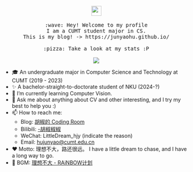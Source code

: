 <p align="center">
  <img src="https://user-images.githubusercontent.com/5679180/79618120-0daffb80-80be-11ea-819e-d2b0fa904d07.gif" width="27px">
  <br><br>
  <samp>
    :wave: Hey! Welcome to my profile
    <br>I am a CUMT student major in CS.
    <br>This is my blog! -> https://junyaohu.github.io/
    <br><br>:pizza: Take a look at my stats :P<br><br>
    <img align="center" src="https://github-readme-stats.vercel.app/api?username=junyaohu&&show_icons=true&&theme=tokyonight" />
  </samp>
<br>
</p>

- 🎓 An undergraduate major in Computer Science and Technology at CUMT (2019 - 2023)
- ✨ A bachelor-straight-to-doctorate student of NKU (2024-?)
- 🌱 I’m currently learning Computer Vision.
- 💬 Ask me about anything about CV and other interesting, and I try my best to help you :)
- 📫 How to reach me: 
  - Blog: <a href="https://junyaohu.github.io/">胡椒的 Coding Room</a>
  - Bilibili: <a href="https://space.bilibili.com/2042113">-胡椒椒椒</a>
  - WeChat: LittleDream_hjy (indicate the reason)
  - Email: hujunyao@cumt.edu.cn
- ❤️ Motto: 理想不大，路还很远。 I have a little dream to chase, and I have a long way to go.
- 🎵 BGM: <a href="https://music.163.com/#/song?id=465921645">理想不大 - RAiNBOW计划</a> 
